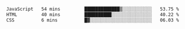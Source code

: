 <!--START_SECTION:waka-->

```txt
JavaScript   54 mins         █████████████▒░░░░░░░░░░░   53.75 %
HTML         40 mins         ██████████░░░░░░░░░░░░░░░   40.22 %
CSS          6 mins          █▓░░░░░░░░░░░░░░░░░░░░░░░   06.03 %
```

<!--END_SECTION:waka-->


<!--
**Leorio21/Leorio21** is a ✨ _special_ ✨ repository because its `README.md` (this file) appears on your GitHub profile.

Here are some ideas to get you started:

- 🔭 I’m currently working on ...
- 🌱 I’m currently learning ...
- 👯 I’m looking to collaborate on ...
- 🤔 I’m looking for help with ...
- 💬 Ask me about ...
- 📫 How to reach me: ...
- 😄 Pronouns: ...
- ⚡ Fun fact: ...
-->
